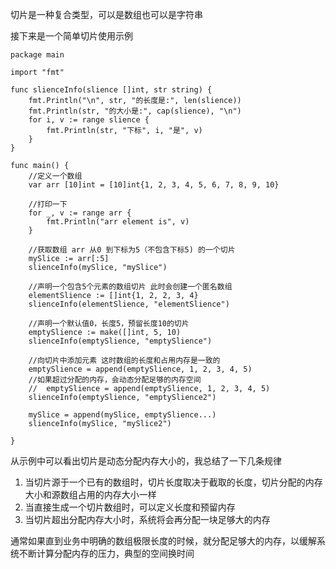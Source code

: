 切片是一种复合类型，可以是数组也可以是字符串

接下来是一个简单切片使用示例
```
package main

import "fmt"

func slienceInfo(slience []int, str string) {
	fmt.Println("\n", str, "的长度是:", len(slience))
	fmt.Println(str, "的大小是:", cap(slience), "\n")
	for i, v := range slience {
		fmt.Println(str, "下标", i, "是", v)
	}
}

func main() {
	//定义一个数组
	var arr [10]int = [10]int{1, 2, 3, 4, 5, 6, 7, 8, 9, 10}

	//打印一下
	for _, v := range arr {
		fmt.Println("arr element is", v)
	}

	//获取数组 arr 从0 到下标为5（不包含下标5) 的一个切片
	mySlice := arr[:5]
	slienceInfo(mySlice, "mySlice")

	//声明一个包含5个元素的数组切片 此时会创建一个匿名数组
	elementSlience := []int{1, 2, 2, 3, 4}
	slienceInfo(elementSlience, "elementSlience")

	//声明一个默认值0，长度5，预留长度10的切片
	emptySlience := make([]int, 5, 10)
	slienceInfo(emptySlience, "emptySlience")

	//向切片中添加元素 这时数组的长度和占用内存是一致的
	emptySlience = append(emptySlience, 1, 2, 3, 4, 5)
	//如果超过分配的内存，会动态分配足够的内存空间
	//	emptySlience = append(emptySlience, 1, 2, 3, 4, 5)
	slienceInfo(emptySlience, "emptySlience2")

	mySlice = append(mySlice, emptySlience...)
	slienceInfo(mySlice, "mySlice2")

}
```
从示例中可以看出切片是动态分配内存大小的，我总结了一下几条规律
1. 当切片源于一个已有的数组时，切片长度取决于截取的长度，切片分配的内存大小和源数组占用的内存大小一样
2. 当直接生成一个切片数组时，可以定义长度和预留内存
3. 当切片超出分配内存大小时，系统将会再分配一块足够大的内存

通常如果直到业务中明确的数组极限长度的时候，就分配足够大的内存，以缓解系统不断计算分配内存的压力，典型的空间换时间
